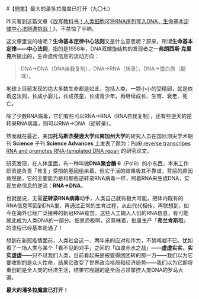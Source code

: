 #【随笔】最大的潘多拉魔盒已打开（九〇七）

昨天看到这篇文章《[改写教科书！人类细胞可将RNA序列写入DNA，生命基本定律中心法则遭挑战！](https://mp.weixin.qq.com/s/y9cIKWOAkWAy3tqFK-J5dQ)》，不禁惊了半晌。

这文章里说的啥呢？**生命基本定律中心法则**又是什么意思呢？原来，所谓**生命基本定律——中心法则**，指的是1958年，DNA双螺旋结构的发现者之一**弗朗西斯·克里克**所提出的，生命遗传信息的流动方向：

> DNA->DNA（DNA自我复制），DNA->RNA（转录），DNA->蛋白质（翻译）。

地球上目前发现的绝大多数生命都是如此，包括人类，一颗小小的受精卵，就是依着这法则，长成小婴儿，长成孩童，长成青少年，再继续成长、生育、衰老、死亡。

除了少数RNA病毒，它们有些可以RNA->RNA（RNA自我复制），还有些逆天的逆转录RNA病毒，则可以RNA->DNA（逆转录）。

然而就在最近，美国**托马斯杰斐逊大学**和**南加州大学**的研究人员在国际顶尖学术期刊 **Science** 子刊 **Science Advances** 上发表了题为：[Polθ reverse transcribes RNA and promotes RNA-templated DNA repair](https://advances.sciencemag.org/content/7/24/eabf1771) 的研究论文。

研究发现，在人体里面，有一种叫做**DNA聚合酶 θ**（Polθ）的小东西，本来工作职责是负责「修复」受损的基因组来着，但它干活的效果极其不靠谱。背后的原因竟然是，它的主要能力是和那些逆转录RNA病毒一样，照着RNA来生成DNA，实现生命信息的逆流：**RNA->DNA**。

也就是说，无需**逆转录RNA病毒**动手，人类自己就有极大可能，把体内既有的RNA信息写回到DNA里，再通过正常的生育过程，从此代代相传。再联想到，如今在海外已经广泛接种的新冠RNA疫苗。这些人工输入人们的RNA信息，有可能就此成为人类DNA的一部分。细思恐极啊，这意味着，批量生产「**弗兰肯斯坦**」的流程已经基本走通了！

想到在新冠疫情面前，人类社会这一、两年来的应对和作为，不禁唏嘘不已。犹如看了一场人类与某个「看不见的对手」之间的「四渡赤水之战」——**虚虚实实，实实虚虚**——只不过我们人类，目前看起来是被耍得团团转的那一方——我们以为它要收割的是众人性命，结果它改变了世界政治格局和经济局势——我们以为它即将重创的是全人类的经济生活，结果它觊觎的是全面占领掌控人类DNA的罗马大道。

**最大的潘多拉魔盒已打开！**


